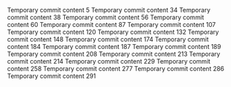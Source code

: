 Temporary commit content 5
Temporary commit content 34
Temporary commit content 38
Temporary commit content 56
Temporary commit content 60
Temporary commit content 87
Temporary commit content 107
Temporary commit content 120
Temporary commit content 132
Temporary commit content 148
Temporary commit content 174
Temporary commit content 184
Temporary commit content 187
Temporary commit content 189
Temporary commit content 208
Temporary commit content 213
Temporary commit content 214
Temporary commit content 229
Temporary commit content 258
Temporary commit content 277
Temporary commit content 286
Temporary commit content 291
